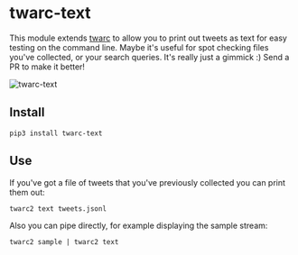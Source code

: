 # twarc-text

This module extends [twarc] to allow you to print out tweets as text for easy
testing on the command line. Maybe it's useful for spot checking files you've
collected, or your search queries. It's really just a gimmick :) Send a PR to
make it better!

![twarc-text](./images/screencap.gif)

## Install

    pip3 install twarc-text

## Use

If you've got a file of tweets that you've previously collected you can print
them out:

    twarc2 text tweets.jsonl

Also you can pipe directly, for example displaying the sample stream:

    twarc2 sample | twarc2 text

[twarc]: https://github.com/docnow/twarc
